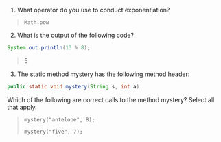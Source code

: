 1. What operator do you use to conduct exponentiation? 

> `Math.pow` 

2. What is the output of the following code?

```java
System.out.println(13 % 8);
```

> 5

3. The static method mystery has the following method header:

```java
public static void mystery(String s, int a)
```

Which of the following are correct calls to the method mystery? Select all that apply.

> `mystery("antelope", 8);`
> 
> `mystery("five", 7);`

